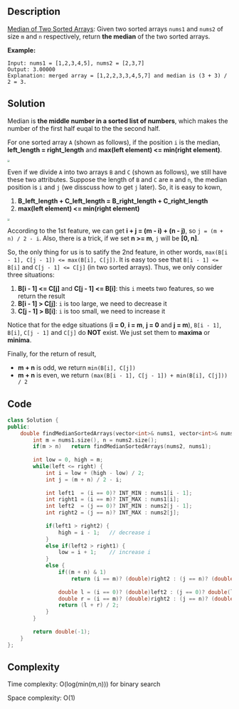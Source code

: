 ## Description

[Median of Two Sorted Arrays](https://leetcode.com/problems/median-of-two-sorted-arrays/): Given two sorted arrays `nums1` and `nums2` of size `m` and `n` respectively, return **the median** of the two sorted arrays.

**Example:**

```
Input: nums1 = [1,2,3,4,5], nums2 = [2,3,7]
Output: 3.00000
Explanation: merged array = [1,2,2,3,3,4,5,7] and median is (3 + 3) / 2 = 3.
```



## Solution

Median is **the middle number in a sorted list of numbers**, which makes the number of the first half euqal to the the second half.

For one sorted array `A` (shown as follows), if the position `i` is the median, **left_length = right_length** and **max(left element) <= min(right element)**.

<img src="/Users/xiaoli/Documents/Codes/github/Leetcode-Adventure/images/bs/bs001.png" style="zoom:33%;" />

Even if we divide `A` into two arrays `B` and `C` (shown as follows), we still have these two attributes. Suppose the length of `B` and `C` are `m` and `n`, the median position is `i` and `j` (we disscuss how to get `j` later). So, it is easy to kown, 

1. **B_left_length + C_left_length = B_right_length + C_right_length**
2. **max(left element) <= min(right element)**

<img src="/Users/xiaoli/Documents/Codes/github/Leetcode-Adventure/images/bs/bs002.png" style="zoom:33%;" />

According to the 1st feature, we can get **i + j = (m - i) + (n - j)**, so `j = (m + n) / 2 - i`. Also, there is a trick, if we set **n >= m**, `j` will be **[0, n]**.

So, the only thing for us is to satify the 2nd feature, in other words, `max(B[i - 1], C[j - 1]) <= max(B[i], C[j])`. It is easy too see that `B[i - 1] <= B[i]` and `C[j - 1] <= C[j]` (in two sorted arrays). Thus, we only consider three situations:

1. **B[i - 1] <= C[j]** and **C[j - 1] <= B[i]**: this `i` meets two features, so we return the result
2. **B[i - 1] > C[j]**: `i` is too large, we need to decrease it 
3. **C[j - 1] > B[i]**: `i` is too small, we need to increase it 

Notice that for the edge situations (**i = 0**, **i = m**, **j = 0** and **j = m**), `B[i - 1]`, `B[i]`, `C[j - 1]` and `C[j]` do **NOT** exist. We just set them to **maxima** or **minima**.

Finally, for the return of result, 

- **m + n** is odd, we return `min(B[i], C[j])`
- **m + n** is even, we return `(max(B[i - 1], C[j - 1]) + min(B[i], C[j])) / 2`



## Code

```cpp
class Solution {
public:
    double findMedianSortedArrays(vector<int>& nums1, vector<int>& nums2) {
        int m = nums1.size(), n = nums2.size();
        if(m > n)   return findMedianSortedArrays(nums2, nums1);
        
        int low = 0, high = m;
        while(left <= right) {
            int i = low + (high - low) / 2;
            int j = (m + n) / 2 - i;
            
            int left1  = (i == 0)? INT_MIN : nums1[i - 1];
            int right1 = (i == m)? INT_MAX : nums1[i];
            int left2  = (j == 0)? INT_MIN : nums2[j - 1];
            int right2 = (j == n)? INT_MAX : nums2[j];
            
            if(left1 > right2) {
                high = i - 1;	// decrease i
            }
            else if(left2 > right1) {
                low = i + 1;	// increase i
            }
            else {
                if((m + n) & 1)
                    return (i == m)? (double)right2 : (j == n)? (double)right1 : (double)min(right1, right2);
                
                double l = (i == 0)? (double)left2 : (j == 0)? double(left1) : (double)max(left1, left2);
                double r = (i == m)? (double)right2 : (j == n)? (double)right1 : (double)min(right1, right2);
                return (l + r) / 2;
            }
        }
        
        return double(-1);
    }
};
```



## Complexity

Time complexity: O(log(min(m,n))) for binary search

Space complexity: O(1)
